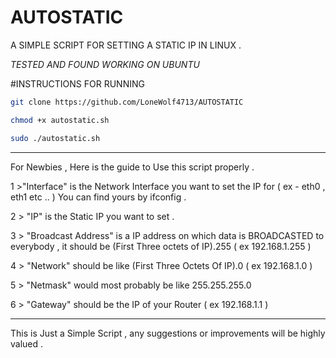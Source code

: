 # AUTOSTATIC

A SIMPLE SCRIPT FOR SETTING A STATIC IP IN LINUX . 

*TESTED AND FOUND WORKING ON UBUNTU*


#INSTRUCTIONS FOR RUNNING 

```bash
git clone https://github.com/LoneWolf4713/AUTOSTATIC

chmod +x autostatic.sh 

sudo ./autostatic.sh 
```
--------------------------------------------------------------------------------------------------------------------------------------------------------------------------------------------------------------

For Newbies , Here is the guide to Use this script properly . 

1 >"Interface" is the Network Interface you want to set the IP for ( ex - eth0 , eth1 etc .. ) You can find yours by ifconfig .

2 > "IP" is the Static IP you want to set .

3 > "Broadcast Address"  is a IP address on which data is BROADCASTED to everybody , it should be (First Three octets of IP).255  ( ex 192.168.1.255 )
  
4 > "Network" should be like (First Three Octets Of IP).0 ( ex 192.168.1.0 )
  
5 > "Netmask" would most probably be like 255.255.255.0 

6 > "Gateway" should be the IP of your Router ( ex 192.168.1.1 )

---------------------------------------------------------------------------------------------------------------------------------------------------------------------------------------------------------------- 
  
  This is Just a Simple Script , any suggestions or improvements will be highly valued . 

